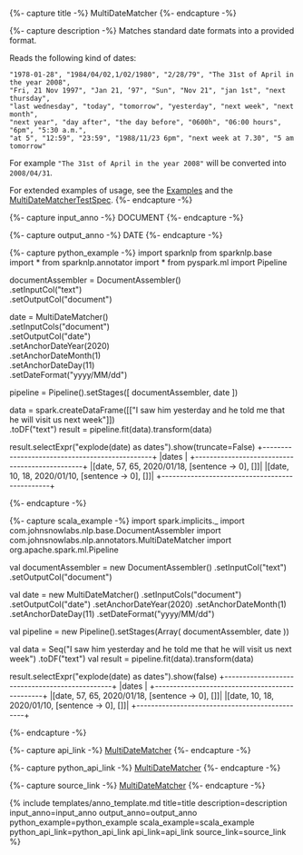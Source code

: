 {%- capture title -%}
MultiDateMatcher
{%- endcapture -%}

{%- capture description -%}
Matches standard date formats into a provided format.

Reads the following kind of dates:
```
"1978-01-28", "1984/04/02,1/02/1980", "2/28/79", "The 31st of April in the year 2008",
"Fri, 21 Nov 1997", "Jan 21, ‘97", "Sun", "Nov 21", "jan 1st", "next thursday",
"last wednesday", "today", "tomorrow", "yesterday", "next week", "next month",
"next year", "day after", "the day before", "0600h", "06:00 hours", "6pm", "5:30 a.m.",
"at 5", "12:59", "23:59", "1988/11/23 6pm", "next week at 7.30", "5 am tomorrow"
```

For example `"The 31st of April in the year 2008"` will be converted into `2008/04/31`.

For extended examples of usage, see the [Examples](https://github.com/JohnSnowLabs/spark-nlp/blob/master/example/python/annotation/text/english/MultiDateMatcherMultiLanguage_en.ipynb)
and the [MultiDateMatcherTestSpec](https://github.com/JohnSnowLabs/spark-nlp/blob/master/src/test/scala/com/johnsnowlabs/nlp/annotators/MultiDateMatcherTestSpec.scala).
{%- endcapture -%}

{%- capture input_anno -%}
DOCUMENT
{%- endcapture -%}

{%- capture output_anno -%}
DATE
{%- endcapture -%}

{%- capture python_example -%}
import sparknlp
from sparknlp.base import *
from sparknlp.annotator import *
from pyspark.ml import Pipeline

documentAssembler = DocumentAssembler() \
    .setInputCol("text") \
    .setOutputCol("document")

date = MultiDateMatcher() \
    .setInputCols("document") \
    .setOutputCol("date") \
    .setAnchorDateYear(2020) \
    .setAnchorDateMonth(1) \
    .setAnchorDateDay(11) \
    .setDateFormat("yyyy/MM/dd")

pipeline = Pipeline().setStages([
    documentAssembler,
    date
])

data = spark.createDataFrame([["I saw him yesterday and he told me that he will visit us next week"]]) \
    .toDF("text")
result = pipeline.fit(data).transform(data)

result.selectExpr("explode(date) as dates").show(truncate=False)
+-----------------------------------------------+
|dates                                          |
+-----------------------------------------------+
|[date, 57, 65, 2020/01/18, [sentence -> 0], []]|
|[date, 10, 18, 2020/01/10, [sentence -> 0], []]|
+-----------------------------------------------+

{%- endcapture -%}

{%- capture scala_example -%}
import spark.implicits._
import com.johnsnowlabs.nlp.base.DocumentAssembler
import com.johnsnowlabs.nlp.annotators.MultiDateMatcher
import org.apache.spark.ml.Pipeline

val documentAssembler = new DocumentAssembler()
  .setInputCol("text")
  .setOutputCol("document")

val date = new MultiDateMatcher()
  .setInputCols("document")
  .setOutputCol("date")
  .setAnchorDateYear(2020)
  .setAnchorDateMonth(1)
  .setAnchorDateDay(11)
  .setDateFormat("yyyy/MM/dd")

val pipeline = new Pipeline().setStages(Array(
  documentAssembler,
  date
))

val data = Seq("I saw him yesterday and he told me that he will visit us next week")
  .toDF("text")
val result = pipeline.fit(data).transform(data)

result.selectExpr("explode(date) as dates").show(false)
+-----------------------------------------------+
|dates                                          |
+-----------------------------------------------+
|[date, 57, 65, 2020/01/18, [sentence -> 0], []]|
|[date, 10, 18, 2020/01/10, [sentence -> 0], []]|
+-----------------------------------------------+

{%- endcapture -%}

{%- capture api_link -%}
[MultiDateMatcher](/api/com/johnsnowlabs/nlp/annotators/MultiDateMatcher)
{%- endcapture -%}

{%- capture python_api_link -%}
[MultiDateMatcher](/api/python/reference/autosummary/sparknlp/annotator/matcher/multi_date_matcher/index.html#sparknlp.annotator.matcher.multi_date_matcher.MultiDateMatcher)
{%- endcapture -%}

{%- capture source_link -%}
[MultiDateMatcher](https://github.com/JohnSnowLabs/spark-nlp/tree/master/src/main/scala/com/johnsnowlabs/nlp/annotators/MultiDateMatcher.scala)
{%- endcapture -%}

{% include templates/anno_template.md
title=title
description=description
input_anno=input_anno
output_anno=output_anno
python_example=python_example
scala_example=scala_example
python_api_link=python_api_link
api_link=api_link
source_link=source_link
%}